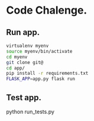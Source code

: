 # Code Chalenge.

## Run app.
```sh
virtualenv myenv
source myenv/bin/activate
cd myenv
git clone git@
cd app/
pip install -r requirements.txt
FLASK_APP=app.py flask run
```

## Test app.
python run_tests.py